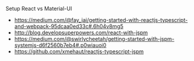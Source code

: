 
Setup React vs Material-UI

- https://medium.com/@fay_jai/getting-started-with-reactjs-typescript-and-webpack-95dcaa0ed33c#.6h04v8mg5
- http://blog.developsuperpowers.com/react-with-jspm
- https://medium.com/@swirlycheetah/getting-started-with-jspm-systemjs-d6f2560b7eb4#.p0wiauoi0
- https://github.com/xmehaut/reactjs-typescript-jspm